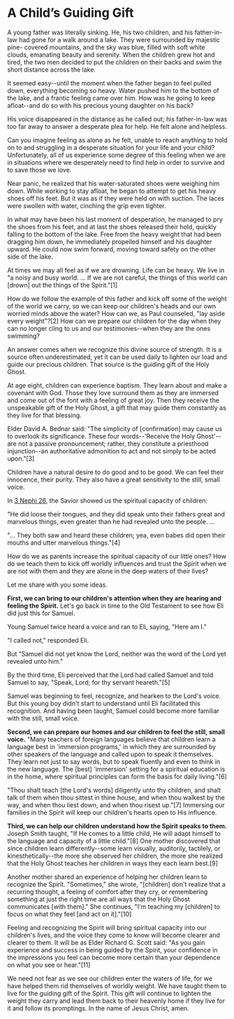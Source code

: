 # A Child’s Guiding Gift

A young father was literally sinking. He, his two children, and his father-in-
law had gone for a walk around a lake. They were surrounded by majestic pine-
covered mountains, and the sky was blue, filled with soft white clouds,
emanating beauty and serenity. When the children grew hot and tired, the two
men decided to put the children on their backs and swim the short distance
across the lake.

It seemed easy--until the moment when the father began to feel pulled down,
everything becoming so heavy. Water pushed him to the bottom of the lake, and
a frantic feeling came over him. How was he going to keep afloat--and do so
with his precious young daughter on his back?

His voice disappeared in the distance as he called out; his father-in-law was
too far away to answer a desperate plea for help. He felt alone and helpless.

Can you imagine feeling as alone as he felt, unable to reach anything to hold
on to and struggling in a desperate situation for your life and your child?
Unfortunately, all of us experience some degree of this feeling when we are in
situations where we desperately need to find help in order to survive and to
save those we love.

Near panic, he realized that his water-saturated shoes were weighing him down.
While working to stay afloat, he began to attempt to get his heavy shoes off
his feet. But it was as if they were held on with suction. The laces were
swollen with water, cinching the grip even tighter.

In what may have been his last moment of desperation, he managed to pry the
shoes from his feet, and at last the shoes released their hold, quickly
falling to the bottom of the lake. Free from the heavy weight that had been
dragging him down, he immediately propelled himself and his daughter upward.
He could now swim forward, moving toward safety on the other side of the lake.

At times we may all feel as if we are drowning. Life can be heavy. We live in
"a noisy and busy world. ... If we are not careful, the things of this world can
[drown] out the things of the Spirit."[1]

How do we follow the example of this father and kick off some of the weight of
the world we carry, so we can keep our children's heads and our own worried
minds above the water? How can we, as Paul counseled, "lay aside every
weight"?[2] How can we prepare our children for the day when they can no
longer cling to us and our testimonies--when they are the ones swimming?

An answer comes when we recognize this divine source of strength. It is a
source often underestimated, yet it can be used daily to lighten our load and
guide our precious children. That source is the guiding gift of the Holy
Ghost.

At age eight, children can experience baptism. They learn about and make a
covenant with God. Those they love surround them as they are immersed and come
out of the font with a feeling of great joy. Then they receive the unspeakable
gift of the Holy Ghost, a gift that may guide them constantly as they live for
that blessing.

Elder David A. Bednar said: "The simplicity of [confirmation] may cause us to
overlook its significance. These four words--'Receive the Holy Ghost'--are not
a passive pronouncement; rather, they constitute a priesthood injunction--an
authoritative admonition to act and not simply to be acted upon."[3]

Children have a natural desire to do good and to be good. We can feel their
innocence, their purity. They also have a great sensitivity to the still,
small voice.

In [3 Nephi 26](/scriptures/bofm/3-ne/26?lang=eng), the Savior showed us the
spiritual capacity of children:

"He did loose their tongues, and they did speak unto their fathers great and
marvelous things, even greater than he had revealed unto the people. ...

"... They both saw and heard these children; yea, even babes did open their
mouths and utter marvelous things."[4]

How do we as parents increase the spiritual capacity of our little ones? How
do we teach them to kick off worldly influences and trust the Spirit when we
are not with them and they are alone in the deep waters of their lives?

Let me share with you some ideas.

**First, we can bring to our children's attention when they are hearing and feeling the Spirit.** Let's go back in time to the Old Testament to see how Eli did just this for Samuel.

Young Samuel twice heard a voice and ran to Eli, saying, "Here am I."

"I called not," responded Eli.

But "Samuel did not yet know the Lord, neither was the word of the Lord yet
revealed unto him."

By the third time, Eli perceived that the Lord had called Samuel and told
Samuel to say, "Speak, Lord; for thy servant heareth."[5]

Samuel was beginning to feel, recognize, and hearken to the Lord's voice. But
this young boy didn't start to understand until Eli facilitated this
recognition. And having been taught, Samuel could become more familiar with
the still, small voice.

**Second, we can prepare our homes and our children to feel the still, small voice.** "Many teachers of foreign languages believe that children learn a language best in 'immersion programs,' in which they are surrounded by other speakers of the language and called upon to speak it themselves. They learn not just to say words, but to speak fluently and even to think in the new language. The [best] 'immersion' setting for a spiritual education is in the home, where spiritual principles can form the basis for daily living."[6]

"Thou shalt teach [the Lord's words] diligently unto thy children, and shalt
talk of them when thou sittest in thine house, and when thou walkest by the
way, and when thou liest down, and when thou risest up."[7] Immersing our
families in the Spirit will keep our children's hearts open to His influence.

**Third, we can help our children understand how the Spirit speaks to them.** Joseph Smith taught, "If He comes to a little child, He will adapt himself to the language and capacity of a little child."[8] One mother discovered that since children learn differently--some learn visually, auditorily, tactilely, or kinesthetically--the more she observed her children, the more she realized that the Holy Ghost teaches her children in ways they each learn best.[9]

Another mother shared an experience of helping her children learn to recognize
the Spirit. "Sometimes," she wrote, "[children] don't realize that a recurring
thought, a feeling of comfort after they cry, or remembering something at just
the right time are all ways that the Holy Ghost communicates [with them]." She
continues, "I'm teaching my [children] to focus on what they feel [and act on
it]."[10]

Feeling and recognizing the Spirit will bring spiritual capacity into our
children's lives, and the voice they come to know will become clearer and
clearer to them. It will be as Elder Richard G. Scott said: "As you gain
experience and success in being guided by the Spirit, your confidence in the
impressions you feel can become more certain than your dependence on what you
see or hear."[11]

We need not fear as we see our children enter the waters of life, for we have
helped them rid themselves of worldly weight. We have taught them to live for
the guiding gift of the Spirit. This gift will continue to lighten the weight
they carry and lead them back to their heavenly home if they live for it and
follow its promptings. In the name of Jesus Christ, amen.

